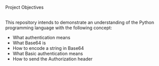 Project Objectives<br><br>

This repository intends to demonstrate an understanding of the Python programming language with the following concept:<br>
* What authentication means<br>
* What Base64 is<br>
* How to encode a string in Base64<br>
* What Basic authentication means<br>
* How to send the Authorization header

